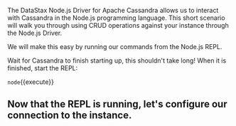 The DataStax Node.js Driver for Apache Cassandra allows us to interact with Cassandra in the Node.js programming language. This short scenario will walk you through using CRUD operations against your instance through the Node.js Driver.

We will make this easy by running our commands from the Node.js REPL.

Wait for Cassandra to finish starting up, this shouldn't take long! When it is finished, start the REPL:

`node`{{execute}}

## Now that the REPL is running, let's configure our connection to the instance.
